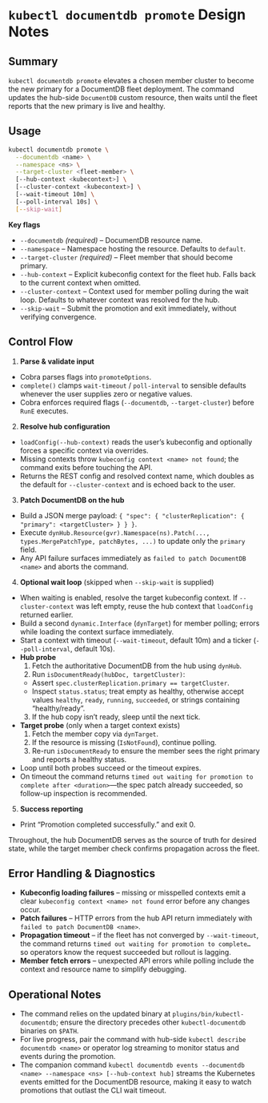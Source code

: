 # `kubectl documentdb promote` Design Notes

## Summary
`kubectl documentdb promote` elevates a chosen member cluster to become the new primary for a DocumentDB fleet deployment. The command updates the hub-side `DocumentDB` custom resource, then waits until the fleet reports that the new primary is live and healthy.

## Usage
```bash
kubectl documentdb promote \
  --documentdb <name> \
  --namespace <ns> \
  --target-cluster <fleet-member> \
  [--hub-context <kubecontext>] \
  [--cluster-context <kubecontext>] \
  [--wait-timeout 10m] \
  [--poll-interval 10s] \
  [--skip-wait]
```

**Key flags**
- `--documentdb` *(required)* – DocumentDB resource name.
- `--namespace` – Namespace hosting the resource. Defaults to `default`.
- `--target-cluster` *(required)* – Fleet member that should become primary.
- `--hub-context` – Explicit kubeconfig context for the fleet hub. Falls back to the current context when omitted.
- `--cluster-context` – Context used for member polling during the wait loop. Defaults to whatever context was resolved for the hub.
- `--skip-wait` – Submit the promotion and exit immediately, without verifying convergence.

## Control Flow
1. **Parse & validate input**
  - Cobra parses flags into `promoteOptions`.
  - `complete()` clamps `wait-timeout` / `poll-interval` to sensible defaults whenever the user supplies zero or negative values.
  - Cobra enforces required flags (`--documentdb`, `--target-cluster`) before `RunE` executes.
2. **Resolve hub configuration**
  - `loadConfig(--hub-context)` reads the user’s kubeconfig and optionally forces a specific context via overrides.
  - Missing contexts throw `kubeconfig context <name> not found`; the command exits before touching the API.
  - Returns the REST config and resolved context name, which doubles as the default for `--cluster-context` and is echoed back to the user.
3. **Patch DocumentDB on the hub**
  - Build a JSON merge payload: `{ "spec": { "clusterReplication": { "primary": <targetCluster> } } }`.
  - Execute `dynHub.Resource(gvr).Namespace(ns).Patch(..., types.MergePatchType, patchBytes, ...)` to update only the `primary` field.
  - Any API failure surfaces immediately as `failed to patch DocumentDB <name>` and aborts the command.
4. **Optional wait loop** (skipped when `--skip-wait` is supplied)
  - When waiting is enabled, resolve the target kubeconfig context. If `--cluster-context` was left empty, reuse the hub context that `loadConfig` returned earlier.
  - Build a second `dynamic.Interface` (`dynTarget`) for member polling; errors while loading the context surface immediately.
  - Start a context with timeout (`--wait-timeout`, default 10m) and a ticker (`--poll-interval`, default 10s).
  - **Hub probe**
    1. Fetch the authoritative DocumentDB from the hub using `dynHub`.
    2. Run `isDocumentReady(hubDoc, targetCluster)`:
      - Assert `spec.clusterReplication.primary == targetCluster`.
      - Inspect `status.status`; treat empty as healthy, otherwise accept values `healthy`, `ready`, `running`, `succeeded`, or strings containing “healthy/ready”.
    3. If the hub copy isn’t ready, sleep until the next tick.
  - **Target probe** (only when a target context exists)
    1. Fetch the member copy via `dynTarget`.
    2. If the resource is missing (`IsNotFound`), continue polling.
    3. Re-run `isDocumentReady` to ensure the member sees the right primary and reports a healthy status.
  - Loop until both probes succeed or the timeout expires.
  - On timeout the command returns `timed out waiting for promotion to complete after <duration>`—the spec patch already succeeded, so follow-up inspection is recommended.
5. **Success reporting**
  - Print “Promotion completed successfully.” and exit 0.

Throughout, the hub DocumentDB serves as the source of truth for desired state, while the target member check confirms propagation across the fleet.

## Error Handling & Diagnostics
- **Kubeconfig loading failures** – missing or misspelled contexts emit a clear `kubeconfig context <name> not found` error before any changes occur.
- **Patch failures** – HTTP errors from the hub API return immediately with `failed to patch DocumentDB <name>`.
- **Propagation timeout** – if the fleet has not converged by `--wait-timeout`, the command returns `timed out waiting for promotion to complete…` so operators know the request succeeded but rollout is lagging.
- **Member fetch errors** – unexpected API errors while polling include the context and resource name to simplify debugging.

## Operational Notes
- The command relies on the updated binary at `plugins/bin/kubectl-documentdb`; ensure the directory precedes other `kubectl-documentdb` binaries on `$PATH`.
- For live progress, pair the command with hub-side `kubectl describe documentdb <name>` or operator log streaming to monitor status and events during the promotion.
- The companion command `kubectl documentdb events --documentdb <name> --namespace <ns> [--hub-context hub]` streams the Kubernetes events emitted for the DocumentDB resource, making it easy to watch promotions that outlast the CLI wait timeout.

